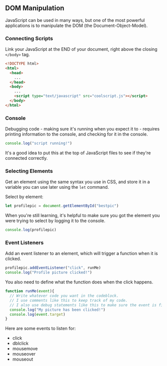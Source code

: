 ## DOM Manipulation

JavaScript can be used in many ways, but one of the most powerful applications is to manipulate the DOM (the Document-Object-Model).

### Connecting Scripts

Link your JavaScript at the END of your document, right above the closing `</body>` tag.

```html
<!DOCTYPE html>
<html>
  <head>
    ...
  </head>
  <body>
    ...
    <script type="text/javascript" src="coolscript.js"></script>
  </body>
</html>
```

### Console

Debugging code - making sure it's running when you expect it to - requires printing information to the console, and checking for it in the console.

```javascript
console.log("script running!")
```

It's a good idea to put this at the top of JavaScript files to see if they're connected correctly.

### Selecting Elements

Get an element using the same syntax you use in CSS, and store it in a variable you can use later using the `let` command.

Select by element:
```javascript
let profilepic = document.getElementById("bestpic")
```

When you're still learning, it's helpful to make sure you got the element you were trying to select by logging it to the console.

```javascript
console.log(profilepic)
```

### Event Listeners

Add an event listener to an element, which will trigger a function when it is clicked.

```javascript
profilepic.addEventListener("click", runMe)
console.log("Profile picture clicked!")
```
You also need to define what the function does when the click happens.

```javascript
function runMe(event){
  // Write whatever code you want in the codeblock.
  // I use comments like this to keep track of my code.
  // I also use debug statements like this to make sure the event is firing when I think it should.
  console.log("My picture has been clicked!")
  console.log(event.target)
}
```

Here are some events to listen for:
* click
* dblclick
* mousemove
* mouseover
* mouseout
